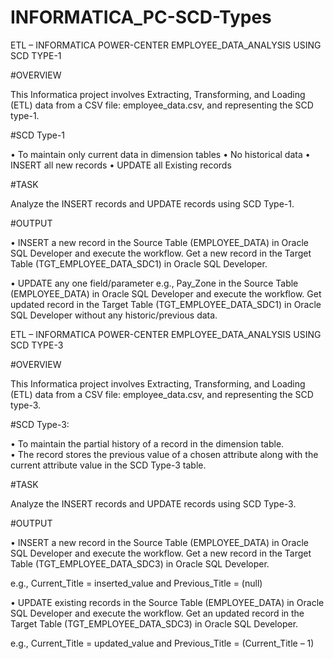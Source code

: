 # INFORMATICA_PC-SCD-Types
ETL – INFORMATICA POWER-CENTER EMPLOYEE_DATA_ANALYSIS USING SCD TYPE-1 

#OVERVIEW 

This Informatica project involves Extracting, Transforming, and Loading (ETL) data from a CSV file: employee_data.csv, and representing the SCD type-1. 

#SCD Type-1

• To maintain only current data in dimension tables
• No historical data 
• INSERT all new records 
• UPDATE all Existing records 

#TASK 

Analyze the INSERT records and UPDATE records using SCD Type-1. 

#OUTPUT 

• INSERT a new record in the Source Table (EMPLOYEE_DATA) in Oracle SQL Developer and execute the workflow. Get a new record in the Target Table (TGT_EMPLOYEE_DATA_SDC1) in Oracle SQL Developer. 

• UPDATE any one field/parameter e.g., Pay_Zone in the Source Table (EMPLOYEE_DATA) in Oracle SQL Developer and execute the workflow. Get updated record in the Target Table (TGT_EMPLOYEE_DATA_SDC1) in Oracle SQL Developer without any historic/previous data.

ETL – INFORMATICA POWER-CENTER EMPLOYEE_DATA_ANALYSIS USING SCD TYPE-3 

#OVERVIEW 

This Informatica project involves Extracting, Transforming, and Loading (ETL) data from a CSV file: employee_data.csv, and representing the SCD type-3. 

#SCD Type-3: 

• To maintain the partial history of a record in the dimension table.  
• The record stores the previous value of a chosen attribute along with the current attribute value in the SCD Type-3 table. 

#TASK 

Analyze the INSERT records and UPDATE records using SCD Type-3. 

#OUTPUT 

• INSERT a new record in the Source Table (EMPLOYEE_DATA) in Oracle SQL Developer and execute the workflow. Get a new record in the Target Table (TGT_EMPLOYEE_DATA_SDC3) in Oracle SQL Developer. 

e.g., Current_Title = inserted_value and Previous_Title = (null) 

• UPDATE existing records in the Source Table (EMPLOYEE_DATA) in Oracle SQL Developer and execute the workflow. Get an updated record in the Target Table (TGT_EMPLOYEE_DATA_SDC3) in Oracle SQL Developer. 

e.g., Current_Title = updated_value and Previous_Title = (Current_Title – 1)
